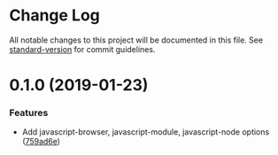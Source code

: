 # Change Log

All notable changes to this project will be documented in this file. See [standard-version](https://github.com/conventional-changelog/standard-version) for commit guidelines.

# 0.1.0 (2019-01-23)


### Features

* Add javascript-browser, javascript-module, javascript-node options ([759ad6e](https://github.com/edahlseng/configuration-build/commit/759ad6e))
